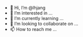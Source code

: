 - 👋 Hi, I’m @lhjang
- 👀 I’m interested in ...
- 🌱 I’m currently learning ...
- 💞️ I’m looking to collaborate on ...
- 📫 How to reach me ...

<!---
lhjang/lhjang is a ✨ special ✨ repository because its `README.md` (this file) appears on your GitHub profile.
You can click the Preview link to take a look at your changes.
--->
